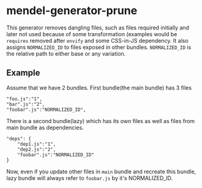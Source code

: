 # mendel-generator-prune

This generator removes dangling files, such as files required initially and later not used because of some transformation (examples would be `requires` removed after `envify` and some CSS-in-JS dependency. It also assigns `NORMALIZED_ID` to files exposed in other bundles. `NORMALIZED_ID` is the relative path to either base or any variation.

## Example

Assume that we have 2 bundles. First bundle(the main bundle) has 3 files

```
"foo.js":"1",
"bar".js":"2",
"foobar".js":"NORMALIZED_ID",
```

There is a second bundle(lazy) which has its own files as well as files from main bundle as dependencies.

```
"deps": {
    "dep1.js":"1",
    "dep2.js":"2",
    "foobar".js":"NORMALIZED_ID"
}
```

Now, even if you update other files in `main` bundle and recreate this bundle, lazy bundle will always refer to `foobar.js` by it's NORMALIZED_ID.

